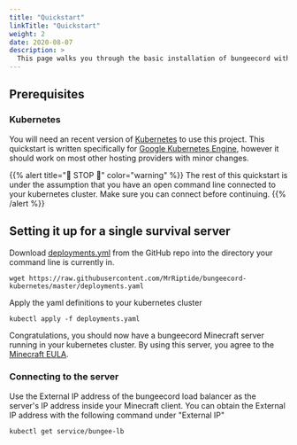 ```yaml
---
title: "Quickstart"
linkTitle: "Quickstart"
weight: 2
date: 2020-08-07
description: >
  This page walks you through the basic installation of bungeecord within kubernetes.
---
```

## Prerequisites

### Kubernetes

You will need an recent version of [Kubernetes](https://kubernetes.io/) to use this project. This quickstart is written specifically for [Google Kubernetes Engine](https://cloud.google.com/kubernetes-engine), however it should work on most other hosting providers with minor changes.

{{% alert title="🛑 STOP 🛑" color="warning" %}}
The rest of this quickstart is under the assumption that you have an open command line connected to your kubernetes cluster. Make sure you can connect before continuing.
{{% /alert %}}


## Setting it up for a single survival server

Download [deployments.yml](https://github.com/MrRiptide/bungeecord-kubernetes/blob/master/deployments.yaml) from the GitHub repo into the directory your command line is currently in.
```
wget https://raw.githubusercontent.com/MrRiptide/bungeecord-kubernetes/master/deployments.yaml
```
Apply the yaml definitions to your kubernetes cluster
```
kubectl apply -f deployments.yaml
```
Congratulations, you should now have a bungeecord Minecraft server running in your kubernetes cluster. By using this server, you agree to the [Minecraft EULA](https://www.minecraft.net/en-us/eula/).

### Connecting to the server

Use the External IP address of the bungeecord load balancer as the server's IP address inside your Minecraft client. You can obtain the External IP address with the following command under "External IP"
```
kubectl get service/bungee-lb
```
